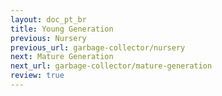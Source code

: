 ```yaml
---
layout: doc_pt_br
title: Young Generation
previous: Nursery
previous_url: garbage-collector/nursery
next: Mature Generation
next_url: garbage-collector/mature-generation
review: true
---
```

